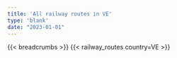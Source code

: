 ```yaml
---
title: 'All railway routes in VE'
type: 'blank'
date: "2023-01-01"
---
```


{{< breadcrumbs >}}
{{< railway_routes country=VE >}}

